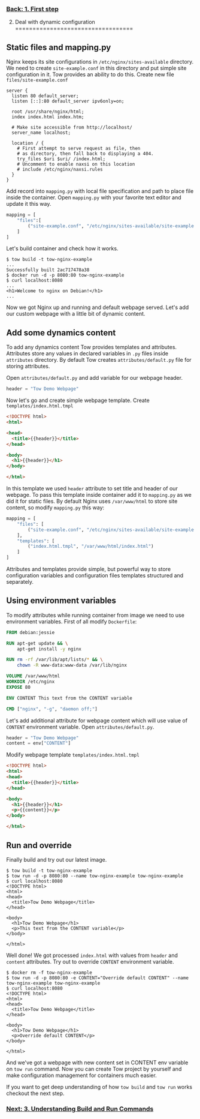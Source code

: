 ### [Back: 1. First step](step-1-first-step.md)

2. Deal with dynamic configuration
==================================

## Static files and mapping.py

Nginx keeps its site configurations in `/etc/nginx/sites-available` directory. We need to create `site-example.conf` in this directory and put simple site configuration in it. Tow provides an ability to do this. Create new file `files/site-example.conf`

```Nginx
server {
  listen 80 default_server;
  listen [::]:80 default_server ipv6only=on;

  root /usr/share/nginx/html;
  index index.html index.htm;

  # Make site accessible from http://localhost/
  server_name localhost;

  location / {
    # First attempt to serve request as file, then
    # as directory, then fall back to displaying a 404.
    try_files $uri $uri/ /index.html;
    # Uncomment to enable naxsi on this location
    # include /etc/nginx/naxsi.rules
  }
}
```

Add record into `mapping.py` with local file specification and path to place file inside the container. Open `mapping.py` with your favorite text editor and update it this way.

```python
mapping = [
    "files":[
        ("site-example.conf", "/etc/nginx/sites-available/site-example.conf")
    ]
]
```

Let's build container and check how it works.

```console
$ tow build -t tow-nginx-example
...
Successfully built 2ac717478a38
$ docker run -d -p 8080:80 tow-nginx-example
$ curl localhost:8080
...
<h1>Welcome to nginx on Debian!</h1>
...
```

Now we got Nginx up and running and default webpage served. Let's add our custom webpage with a little bit of dynamic content.

## Add some dynamics content

To add any dynamics content Tow provides templates and attributes. Attributes store any values in declared variables in `.py` files inside `attributes` directory. By default Tow creates `attributes/default.py` file for storing attributes.

Open `attributes/default.py` and add variable for our webpage header.

```python
header = "Tow Demo Webpage"
```

Now let's go and create simple webpage template. Create `templates/index.html.tmpl`

```html
<!DOCTYPE html>
<html>

<head>
  <title>{{header}}</title>
</head>

<body>
  <h1>{{header}}</h1>
</body>

</html>
```

In this template we used `header` attribute to set title and header of our webpage. To pass this template inside container add it to `mapping.py` as we did it for static files. By default Nginx uses `/var/www/html` to store site content, so modify `mapping.py` this way:

```python
mapping = [
    "files": [
        ("site-example.conf", "/etc/nginx/sites-available/site-example.conf")
    ],
    "templates": [
        ("index.html.tmpl", "/var/www/html/index.html")
    ]
]

```

Attributes and templates provide simple, but powerful way to store configuration variables and configuration files templates structured and separately.

## Using environment variables

To modify attributes while running container from image we need to use environment variables. First of all modify `Dockerfile`:

```Dockerfile
FROM debian:jessie

RUN apt-get update && \
    apt-get install -y nginx

RUN rm -rf /var/lib/apt/lists/* && \
    chown -R www-data:www-data /var/lib/nginx

VOLUME /var/www/html
WORKDIR /etc/nginx
EXPOSE 80

ENV CONTENT This text from the CONTENT variable

CMD ["nginx", "-g", "daemon off;"]
```

Let's add additional attribute for webpage content which will use value of `CONTENT` environment variable. Open `attributes/default.py`.

```python
header = "Tow Demo Webpage"
content = env["CONTENT"]
```

Modify webpage template `templates/index.html.tmpl`

```html
<!DOCTYPE html>
<html>
<head>
  <title>{{header}}</title>
</head>

<body>
  <h1>{{header}}</h1>
  <p>{{content}}</p>
</body>

</html>
```

## Run and override

Finally build and try out our latest image.

```console
$ tow build -t tow-nginx-example
$ tow run -d -p 8080:80 --name tow-nginx-example tow-nginx-example
$ curl localhost:8080
<!DOCTYPE html>
<html>
<head>
  <title>Tow Demo Webpage</title>
</head>

<body>
  <h1>Tow Demo Webpage</h1>
  <p>This text from the CONTENT variable</p>
</body>

</html>
```

Well done! We got processed `index.html` with values from `header` and `content` attributes. Try out to override `CONTENT` environment variable.

```console
$ docker rm -f tow-nginx-example
$ tow run -d -p 8080:80 -e CONTENT="Override default CONTENT" --name tow-nginx-example tow-nginx-example
$ curl localhost:8080
<!DOCTYPE html>
<html>
<head>
  <title>Tow Demo Webpage</title>
</head>

<body>
  <h1>Tow Demo Webpage</h1>
  <p>Override default CONTENT</p>
</body>

</html>
```

And we've got a webpage with new content set in CONTENT env variable on `tow run` command. Now you can create Tow project by yourself and make configuration management for containers much easier.

If you want to get deep understanding of how `tow build` and `tow run` works checkout the next step.

### [Next: 3. Understanding Build and Run Commands](#)





